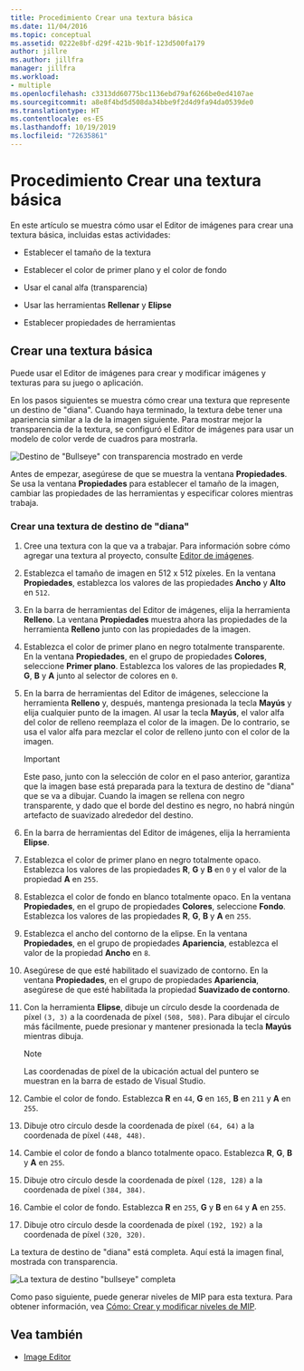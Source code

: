```yaml
---
title: Procedimiento Crear una textura básica
ms.date: 11/04/2016
ms.topic: conceptual
ms.assetid: 0222e8bf-d29f-421b-9b1f-123d500fa179
author: jillre
ms.author: jillfra
manager: jillfra
ms.workload:
- multiple
ms.openlocfilehash: c3313dd60775bc1136ebd79af6266be0ed4107ae
ms.sourcegitcommit: a8e8f4bd5d508da34bbe9f2d4d9fa94da0539de0
ms.translationtype: HT
ms.contentlocale: es-ES
ms.lasthandoff: 10/19/2019
ms.locfileid: "72635861"
---
```

# <a name="how-to-create-a-basic-texture"></a>Procedimiento Crear una textura básica

En este artículo se muestra cómo usar el Editor de imágenes para crear una textura básica, incluidas estas actividades:

- Establecer el tamaño de la textura

- Establecer el color de primer plano y el color de fondo

- Usar el canal alfa (transparencia)

- Usar las herramientas **Rellenar** y **Elipse**

- Establecer propiedades de herramientas

## <a name="create-a-basic-texture"></a>Crear una textura básica

Puede usar el Editor de imágenes para crear y modificar imágenes y texturas para su juego o aplicación.

En los pasos siguientes se muestra cómo crear una textura que represente un destino de "diana". Cuando haya terminado, la textura debe tener una apariencia similar a la de la imagen siguiente. Para mostrar mejor la transparencia de la textura, se configuró el Editor de imágenes para usar un modelo de color verde de cuadros para mostrarla.

![Destino de "Bullseye" con transparencia mostrado en verde](../designers/media/digit-bullseye-texture-in-editor.png)

Antes de empezar, asegúrese de que se muestra la ventana **Propiedades**. Se usa la ventana **Propiedades** para establecer el tamaño de la imagen, cambiar las propiedades de las herramientas y especificar colores mientras trabaja.

### <a name="create-a-bullseye-target-texture"></a>Crear una textura de destino de "diana"

1. Cree una textura con la que va a trabajar. Para información sobre cómo agregar una textura al proyecto, consulte [Editor de imágenes](../designers/image-editor.md#get-started).

2. Establezca el tamaño de imagen en 512 x 512 píxeles. En la ventana **Propiedades**, establezca los valores de las propiedades **Ancho** y **Alto** en `512`.

3. En la barra de herramientas del Editor de imágenes, elija la herramienta **Relleno**. La ventana **Propiedades** muestra ahora las propiedades de la herramienta **Relleno** junto con las propiedades de la imagen.

4. Establezca el color de primer plano en negro totalmente transparente. En la ventana **Propiedades**, en el grupo de propiedades **Colores**, seleccione **Primer plano**. Establezca los valores de las propiedades **R**, **G**, **B** y **A** junto al selector de colores en `0`.

5. En la barra de herramientas del Editor de imágenes, seleccione la herramienta **Relleno** y, después, mantenga presionada la tecla **Mayús** y elija cualquier punto de la imagen. Al usar la tecla **Mayús**, el valor alfa del color de relleno reemplaza el color de la imagen. De lo contrario, se usa el valor alfa para mezclar el color de relleno junto con el color de la imagen.

    > [!IMPORTANT]
    > Este paso, junto con la selección de color en el paso anterior, garantiza que la imagen base está preparada para la textura de destino de "diana" que se va a dibujar. Cuando la imagen se rellena con negro transparente, y dado que el borde del destino es negro, no habrá ningún artefacto de suavizado alrededor del destino.

6. En la barra de herramientas del Editor de imágenes, elija la herramienta **Elipse**.

7. Establezca el color de primer plano en negro totalmente opaco. Establezca los valores de las propiedades **R**, **G** y **B** en `0` y el valor de la propiedad **A** en `255`.

8. Establezca el color de fondo en blanco totalmente opaco. En la ventana **Propiedades**, en el grupo de propiedades **Colores**, seleccione **Fondo**. Establezca los valores de las propiedades **R**, **G**, **B** y **A** en `255`.

9. Establezca el ancho del contorno de la elipse. En la ventana **Propiedades**, en el grupo de propiedades **Apariencia**, establezca el valor de la propiedad **Ancho** en `8`.

10. Asegúrese de que esté habilitado el suavizado de contorno. En la ventana **Propiedades**, en el grupo de propiedades **Apariencia**, asegúrese de que esté habilitada la propiedad **Suavizado de contorno**.

11. Con la herramienta **Elipse**, dibuje un círculo desde la coordenada de píxel `(3, 3)` a la coordenada de píxel `(508, 508)`. Para dibujar el círculo más fácilmente, puede presionar y mantener presionada la tecla **Mayús** mientras dibuja.

    > [!NOTE]
    > Las coordenadas de píxel de la ubicación actual del puntero se muestran en la barra de estado de Visual Studio.

12. Cambie el color de fondo. Establezca **R** en `44`, **G** en `165`, **B** en `211` y **A** en `255`.

13. Dibuje otro círculo desde la coordenada de píxel `(64, 64)` a la coordenada de píxel `(448, 448)`.

14. Cambie el color de fondo a blanco totalmente opaco. Establezca **R**, **G**, **B** y **A** en `255`.

15. Dibuje otro círculo desde la coordenada de píxel `(128, 128)` a la coordenada de píxel `(384, 384)`.

16. Cambie el color de fondo. Establezca **R** en `255`, **G** y **B** en `64` y **A** en `255`.

17. Dibuje otro círculo desde la coordenada de píxel `(192, 192)` a la coordenada de píxel `(320, 320)`.

La textura de destino de "diana" está completa. Aquí está la imagen final, mostrada con transparencia.

![La textura de destino "bullseye" completa](../designers/media/gfx_image_demo_bullseye.png)

Como paso siguiente, puede generar niveles de MIP para esta textura. Para obtener información, vea [Cómo: Crear y modificar niveles de MIP](../designers/how-to-create-and-modify-mip-levels.md).

## <a name="see-also"></a>Vea también

- [Image Editor](../designers/image-editor.md)